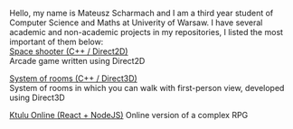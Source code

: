 Hello, my name is Mateusz Scharmach and I am a third year student of Computer Science and Maths at Univerity of Warsaw. I have several academic and non-academic projects in my repositories, I listed the most important of them below:\
[Space shooter (C++ / Direct2D)](https://github.com/Scharmi/University-Projects/tree/master/Graphics%20in%20Windows/space-shooter)\
Arcade game written using Direct2D

[System of rooms (C++ / Direct3D)](https://github.com/Scharmi/University-Projects/tree/master/Graphics%20in%20Windows/jnp3-direct3d)\
System of rooms in which you can walk with first-person view, developed using Direct3D   

[Ktulu Online (React + NodeJS)](https://github.com/Scharmi/ktuluOnline)
Online version of a complex RPG








<!--
**Scharmi/Scharmi** is a ✨ _special_ ✨ repository because its `README.md` (this file) appears on your GitHub profile.

Here are some ideas to get you started:

- 🔭 I’m currently working on ...
- 🌱 I’m currently learning ...
- 👯 I’m looking to collaborate on ...
- 🤔 I’m looking for help with ...
- 💬 Ask me about ...
- 📫 How to reach me: ...
- 😄 Pronouns: ...
- ⚡ Fun fact: ...
-->
